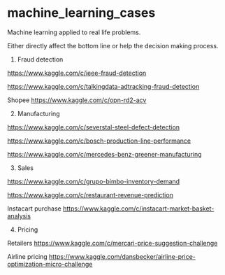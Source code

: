 # machine_learning_cases
Machine learning applied to real life problems.

Either directly affect the bottom line or help the decision making process.

1. Fraud detection 

https://www.kaggle.com/c/ieee-fraud-detection

https://www.kaggle.com/c/talkingdata-adtracking-fraud-detection

Shopee https://www.kaggle.com/c/opn-rd2-acv

2. Manufacturing

https://www.kaggle.com/c/severstal-steel-defect-detection

https://www.kaggle.com/c/bosch-production-line-performance

https://www.kaggle.com/c/mercedes-benz-greener-manufacturing

3. Sales

https://www.kaggle.com/c/grupo-bimbo-inventory-demand

https://www.kaggle.com/c/restaurant-revenue-prediction

Instacart purchase https://www.kaggle.com/c/instacart-market-basket-analysis

4. Pricing

Retailers https://www.kaggle.com/c/mercari-price-suggestion-challenge

Airline pricing https://www.kaggle.com/dansbecker/airline-price-optimization-micro-challenge
